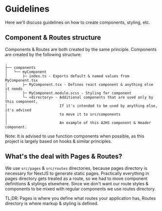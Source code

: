 # Guidelines

Here we'll discuss guidelines on how to create components, styling, etc.

## Component & Routes structure

Components & Routes are both created by the same principle.
Components are created by the following structure:
```
.
├── components
│   └── myComponent
│       ├─ index.ts - Exports default & named values from MyComponent.tsx
│       ├─ MyComponent.tsx - Defines react component & anything else it needs
│       ├─ MyComponent.module.scss - Styling for component
│       └─ <directory> - Additional components that are used only by this component,
│                        If it's intended to be used by anything else, it's advised
│                        to move it to src/components
│
│                        An example of this A2HS component & Header component.
```

Note: It is advised to use function components when possible, as this project is largely based on hooks & similar principles.

## What's the deal with Pages & Routes?

We use `src/pages` & `src/routes` directories, because pages directory is necessary for NextJS to generate static pages.
Practically everything in pages directory gets treated as a route, so we had to move component definitions & stylings elsewhere.
Since we don't want our route styles & components to be mixed with regular components we use routes directory.

TL;DR: Pages is where you define what routes your application has, Routes directory is where markup & styling is defined.
